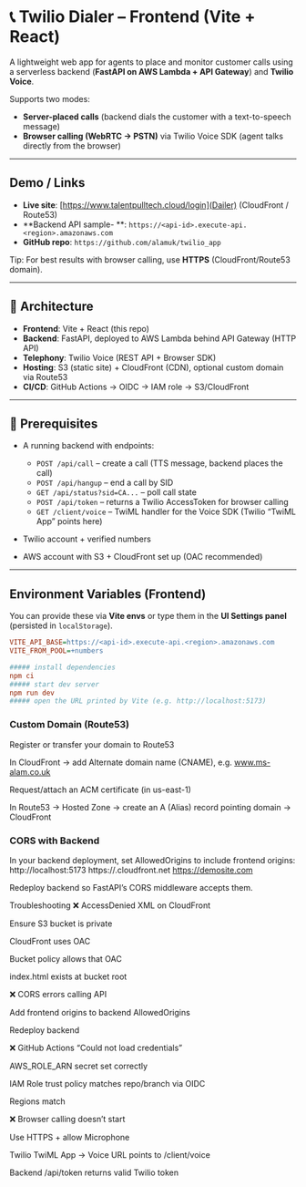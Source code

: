 
# 📞 Twilio Dialer – Frontend (Vite + React)

A lightweight web app for agents to place and monitor customer calls using a serverless backend (**FastAPI on AWS Lambda + API Gateway**) and **Twilio Voice**.

Supports two modes:

- **Server-placed calls** (backend dials the customer with a text-to-speech message)
- **Browser calling (WebRTC → PSTN)** via Twilio Voice SDK (agent talks directly from the browser)

---

## Demo / Links

- **Live site**: [https://www.talentpulltech.cloud/login](Dailer) (CloudFront / Route53)  
- **Backend API sample- **: `https://<api-id>.execute-api.<region>.amazonaws.com` 
- **GitHub repo**: `https://github.com/alamuk/twilio_app`

 Tip: For best results with browser calling, use **HTTPS** (CloudFront/Route53 domain).

---

## 🧩 Architecture

- **Frontend**: Vite + React (this repo)  
- **Backend**: FastAPI, deployed to AWS Lambda behind API Gateway (HTTP API)  
- **Telephony**: Twilio Voice (REST API + Browser SDK)  
- **Hosting**: S3 (static site) + CloudFront (CDN), optional custom domain via Route53  
- **CI/CD**: GitHub Actions → OIDC → IAM role → S3/CloudFront  

---

## 🔧 Prerequisites

- A running backend with endpoints:
  - `POST /api/call` – create a call (TTS message, backend places the call)
  - `POST /api/hangup` – end a call by SID
  - `GET /api/status?sid=CA...` – poll call state
  - `POST /api/token` – returns a Twilio AccessToken for browser calling
  - `GET /client/voice` – TwiML handler for the Voice SDK (Twilio “TwiML App” points here)

- Twilio account + verified numbers  
- AWS account with S3 + CloudFront set up (OAC recommended)  

---

## Environment Variables (Frontend)

You can provide these via **Vite envs** or type them in the **UI Settings panel** (persisted in `localStorage`).

```ini
VITE_API_BASE=https://<api-id>.execute-api.<region>.amazonaws.com
VITE_FROM_POOL=+numbers 
```

```ini
##### install dependencies
npm ci
##### start dev server
npm run dev
##### open the URL printed by Vite (e.g. http://localhost:5173)

```

### Custom Domain (Route53)

Register or transfer your domain to Route53

In CloudFront → add Alternate domain name (CNAME), e.g. www.ms-alam.co.uk

Request/attach an ACM certificate (in us-east-1)

In Route53 → Hosted Zone → create an A (Alias) record pointing domain → CloudFront


### CORS with Backend
In your backend deployment, set AllowedOrigins to include frontend origins:
http://localhost:5173
https://<example>.cloudfront.net
https://demosite.com

Redeploy backend so FastAPI’s CORS middleware accepts them.


Troubleshooting
❌ AccessDenied XML on CloudFront

Ensure S3 bucket is private

CloudFront uses OAC

Bucket policy allows that OAC

index.html exists at bucket root

❌ CORS errors calling API

Add frontend origins to backend AllowedOrigins

Redeploy backend

❌ GitHub Actions “Could not load credentials”

AWS_ROLE_ARN secret set correctly

IAM Role trust policy matches repo/branch via OIDC

Regions match

❌ Browser calling doesn’t start

Use HTTPS + allow Microphone

Twilio TwiML App → Voice URL points to /client/voice

Backend /api/token returns valid Twilio token